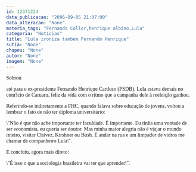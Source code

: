 ```yaml
---
id: 12371224
data_publicacao: "2006-09-05 21:07:00"
data_alteracao: "None"
materia_tags: "Fernando Collor,henrique albino,Lula"
categoria: "Notícias"
title: "Lula ironiza também Fernando Henrique"
sutia: "None"
chapeu: "None"
autor: "None"
imagem: "None"
---
```

<p><P><FONT face=Verdana>Sobrou</p>
<p> até para o ex-presidente Fernando Henrique Cardoso (PSDB). Lula estava demais no com?cio de Caruaru, feliz da vida com o ritmo que a campanha dele à reeleição ganhou.</FONT></P></p>
<p><P><FONT face=Verdana>Referindo-se indiretamente a FHC, quando falava sobre educação de jovens, voltou a lembrar o fato de não ter diploma universitário:</FONT></P></p>
<p><P><FONT face=Verdana>\"Não é que não ache importante ter faculdade. É importante. Eu tinha uma vontade de ser economista, eu queria ser doutor. Mas minha maior alegria não é viajar o mundo inteiro, visitar Chávez, Kirshner ou Bush. É andar na rua e um limpador de vidros me chamar de companheiro Lula\".</FONT></P></p>
<p><P><FONT face=Verdana>E concluiu, agora mais direto:</FONT></P></p>
<p><P><FONT face=Verdana>\"É isso o que a sociologia brasileira vai ter que aprender\".</FONT></P> </p>
